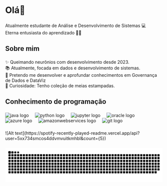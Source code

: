 <h1 align="left">Olá👋</h1>

###

<p align="left">Atualmente estudante de Análise e Desenvolvimento de Sistemas 💻<br>Eterna entusiasta do aprendizado 📑🤖</p>

###

<h2 align="left">Sobre mim</h2>

###

<p align="left">✨ Queimando neurônios com desenvolvimento desde 2023.<br>📚  Atualmente, focada em dados e desenvolvimento de sistemas.<br>🎯 Pretendo me desenvolver e aprofundar conhecimentos em Governança de Dados e DataViz<br>🎲 Curiosidade: Tenho coleção de meias estampadas.</p>

###

<h2 align="left">Conhecimento de programação</h2>

###

<div align="left">
  <img src="https://cdn.jsdelivr.net/gh/devicons/devicon/icons/java/java-original.svg" height="40" alt="java logo"  />
  <img width="12" />
  <img src="https://cdn.jsdelivr.net/gh/devicons/devicon/icons/python/python-original.svg" height="40" alt="python logo"  />
  <img width="12" />
  <img src="https://cdn.jsdelivr.net/gh/devicons/devicon/icons/jupyter/jupyter-original.svg" height="40" alt="jupyter logo"  />
  <img width="12" />
  <img src="https://cdn.jsdelivr.net/gh/devicons/devicon/icons/oracle/oracle-original.svg" height="40" alt="oracle logo"  />
  <img width="12" />
  <img src="https://cdn.jsdelivr.net/gh/devicons/devicon/icons/azure/azure-original.svg" height="40" alt="azure logo"  />
  <img width="12" />
  <img src="https://cdn.jsdelivr.net/gh/devicons/devicon/icons/amazonwebservices/amazonwebservices-line-wordmark.svg" height="40" alt="amazonwebservices logo"  />
  <img width="12" />
  <img src="https://cdn.jsdelivr.net/gh/devicons/devicon/icons/git/git-original.svg" height="40" alt="git logo"  />
</div>

###

<p align="left">![Alt text](https://spotify-recently-played-readme.vercel.app/api?user=5xx734smcos4ddvmvuitkmhbl&count={5})</p>

###

<img src="https://raw.githubusercontent.com/MabeFogolin/MabeFogolin/output/snake.svg" alt="Snake animation" />

###
